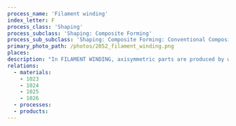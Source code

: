 ```yaml
---
process_name: 'Filament winding'
index_letter: F
process_class: 'Shaping'
process_subclass: 'Shaping: Composite Forming'
process_sub_subclass: 'Shaping: Composite Forming: Conventional Composite Forming'
primary_photo_path: /photos/2052_filament_winding.png
places: 
description: "In FILAMENT WINDING, axisymmetric parts are produced by winding the resin-impregnated reinforcement (rovings or tape) on a rotating mandrel made of steel or plaster. The winding pattern -- helical, hoop or polar -- is chosen to maximized the performance of the application. A multi-axis winding spindle is used for winding more complex shapes. Winding is continued until the desired material thickness has been achieved. The component is pulled off the mandrel as soon as it has hardened. The high volume fraction of continuous reinforcement results in products with high strengths."
relations: 
  - materials: 
    - 1023
    - 1024
    - 1025
    - 1026
  - processes: 
  - products: 
---
```

